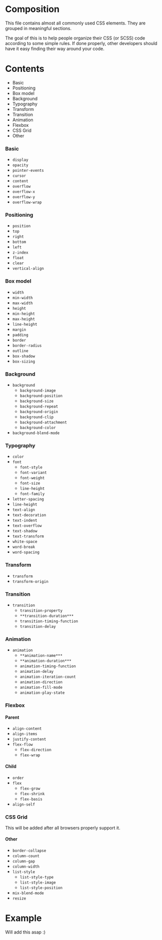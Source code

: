 # Composition

This file contains almost all commonly used CSS elements. They are grouped in meaningful sections.

The goal of this is to help people organize their CSS (or SCSS) code according to some simple rules. If done properly, other developers should have it easy finding their way around your code.

# Contents

* Basic
* Positioning
* Box model
* Background
* Typography
* Transform
* Transition
* Animation
* Flexbox
* CSS Grid
* Other

### Basic

* `display`
* `opacity`
* `pointer-events`
* `cursor`
* `content`
* `overflow`
* `overflow-x`
* `overflow-y`
* `overflow-wrap`

### Positioning

* `position`
* `top`
* `right`
* `bottom`
* `left`
* `z-index`
* `float`
* `clear`
* `vertical-align`

### Box model

* `width`
* `min-width`
* `max-width`
* `height`
* `min-height`
* `max-height`
* `line-height`
* `margin`
* `padding`
* `border`
* `border-radius`
* `outline`
* `box-shadow`
* `box-sizing`

### Background

* `background`
  * `background-image`
  * `background-position`
  * `background-size`
  * `background-repeat`
  * `background-origin`
  * `background-clip`
  * `background-attachment`
  * `background-color`
* `background-blend-mode`

### Typography

* `color`
* `font`
  * `font-style`
  * `font-variant`
  * `font-weight`
  * `font-size`
  * `line-height`
  * `font-family`
* `letter-spacing`
* `line-height`
* `text-align`
* `text-decoration`
* `text-indent`
* `text-overflow`
* `text-shadow`
* `text-transform`
* `white-space`
* `word-break`
* `word-spacing`

### Transform

* `transform`
* `transform-origin`

### Transition

* `transition`
  * `transition-property`
  * `**transition-duration***`
  * `transition-timing-function`
  * `transition-delay`

### Animation

* `animation`
  * `**animation-name***`
  * `**animation-duration***`
  * `animation-timing-function`
  * `animation-delay`
  * `animation-iteration-count`
  * `animation-direction`
  * `animation-fill-mode`
  * `animation-play-state`

### Flexbox

#### Parent

* `align-content`
* `align-items`
* `justify-content`
* `flex-flow`
  * `flex-direction`
  * `flex-wrap`

#### Child

* `order`
* `flex`
  * `flex-grow`
  * `flex-shrink`
  * `flex-basis`
* `align-self`

### CSS Grid

This will be added after all browsers properly support it.

#### Other

* `border-collapse`
* `column-count`
* `column-gap`
* `column-width`
* `list-style`
  * `list-style-type`
  * `list-style-image`
  * `list-style-position`
* `mix-blend-mode`
* `resize`

# Example

Will add this asap :)